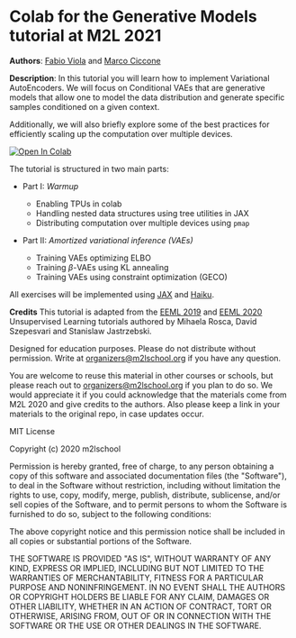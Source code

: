 # Colab for the Generative Models tutorial at M2L 2021

**Authors**: [Fabio Viola](https://scholar.google.co.uk/citations?user=-cCry1cAAAAJ&hl=en) and [Marco Ciccone](https://marcociccone.github.io/)

**Description**:
In this tutorial you will learn how to implement Variational AutoEncoders. We will focus on Conditional VAEs that are generative models that allow one to model the data distribution and generate specific samples conditioned on a given context.

Additionally, we will also briefly explore some of the best practices for efficiently scaling up the computation over multiple devices.

[![Open In Colab](https://colab.research.google.com/assets/colab-badge.svg)](https://colab.research.google.com/github/m2lschool/tutorials2021/blob/main/3_generative/VAE_Tutorial_Start.ipynb)

The tutorial is structured in two main parts:
- Part I: *Warmup*
    - Enabling TPUs in colab
    - Handling nested data structures using tree utilities in JAX
    - Distributing computation over multiple devices using `pmap`

- Part II: *Amortized variational inference (VAEs)*
    - Training VAEs optimizing ELBO
    - Training  $\beta$-VAEs using KL annealing
    - Training VAEs using constraint optimization (GECO)

All exercises will be implemented using [JAX](https://github.com/google/jax) and [Haiku](https://github.com/deepmind/dm-haiku).

**Credits**
This tutorial is adapted from the [EEML 2019](https://github.com/eemlcommunity/PracticalSessions2019/tree/master/unsupervised) and [EEML 2020](https://github.com/eemlcommunity/PracticalSessions2020/tree/master/unsup) Unsupervised Learning tutorials authored by Mihaela Rosca, David Szepesvari and Stanislaw Jastrzebski.

Designed for education purposes. Please do not distribute without permission. Write at organizers@m2lschool.org if you have any question.

You are welcome to reuse this material in other courses or schools, but please reach out to organizers@m2lschool.org if you plan to do so. We would appreciate it if you could acknowledge that the materials come from M2L 2020 and give credits to the authors. Also please keep a link in your materials to the original repo, in case updates occur.

MIT License

Copyright (c) 2020 m2lschool

Permission is hereby granted, free of charge, to any person obtaining a copy
of this software and associated documentation files (the "Software"), to deal
in the Software without restriction, including without limitation the rights
to use, copy, modify, merge, publish, distribute, sublicense, and/or sell
copies of the Software, and to permit persons to whom the Software is
furnished to do so, subject to the following conditions:

The above copyright notice and this permission notice shall be included in all
copies or substantial portions of the Software.

THE SOFTWARE IS PROVIDED "AS IS", WITHOUT WARRANTY OF ANY KIND, EXPRESS OR
IMPLIED, INCLUDING BUT NOT LIMITED TO THE WARRANTIES OF MERCHANTABILITY,
FITNESS FOR A PARTICULAR PURPOSE AND NONINFRINGEMENT. IN NO EVENT SHALL THE
AUTHORS OR COPYRIGHT HOLDERS BE LIABLE FOR ANY CLAIM, DAMAGES OR OTHER
LIABILITY, WHETHER IN AN ACTION OF CONTRACT, TORT OR OTHERWISE, ARISING FROM,
OUT OF OR IN CONNECTION WITH THE SOFTWARE OR THE USE OR OTHER DEALINGS IN THE
SOFTWARE.
